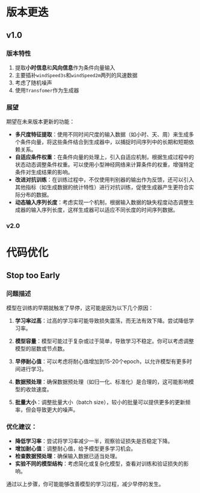 # 版本更迭

## v1.0

### 版本特性

1. 提取**小时信息**和**风向信息**作为条件向量输入
2. 主要插补`windSpeed3s`和`windSpeed2m`两列的风速数据
3. 考虑了随机噪声
4. 使用`Transfomer`作为生成器

### 展望

期望在未来版本更新的功能：

- **多尺度特征提取**：使用不同时间尺度的输入数据（如小时、天、周）来生成多个条件向量，将这些条件结合到生成器中，以捕捉时间序列中的长期和短期依赖关系。
- **自适应条件权重**：在条件向量的处理上，引入自适应机制，根据生成过程中的状态动态调整条件权重。可以使用小型神经网络来计算条件的权重，增强特定条件对生成结果的影响。
- **改进对抗训练**：在训练过程中，不仅使用判别器的输出作为反馈，还可以引入其他指标（如生成数据的统计特性）进行对抗训练，促使生成器产生更符合实际分布的数据。
- **动态输入序列长度**：考虑实现一个机制，根据输入数据的缺失程度动态调整生成器的输入序列长度，这样生成器可以适应不同长度的时间序列数据。

### v2.0


# 代码优化
## Stop too Early

### 问题描述

模型在训练的早期就触发了早停，这可能是因为以下几个原因：

1. **学习率过高**：过高的学习率可能导致损失震荡，而无法有效下降。尝试降低学习率。

2. **模型容量**：模型可能过于复杂或过于简单，导致学习不稳定。你可以考虑调整模型的层数或节点数。

3. **早停耐心值**：可以考虑将耐心值增加到15-20个epoch，以允许模型有更多时间进行学习。

4. **数据预处理**：确保数据预处理（如归一化、标准化）是合理的，这可能影响模型的收敛速度。

5. **批量大小**：调整批量大小（batch size），较小的批量可以提供更多的更新频率，但会导致更大的噪声。

### 优化建议：
- **降低学习率**：尝试将学习率减少一半，观察验证损失是否稳定下降。
- **增加耐心值**：调整耐心值，给予模型更多学习机会。
- **检查数据预处理**：确保输入数据已适当处理。
- **实验不同的模型结构**：考虑简化或复杂化模型，查看对训练和验证损失的影响。

通过以上步骤，你可能能够改善模型的学习过程，减少早停的发生。


